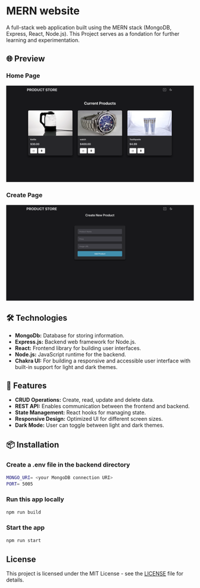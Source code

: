 # MERN website

A full-stack web application built using the MERN stack (MongoDB, Express, React, Node.js). This Project serves as a fondation for further learning and experimentation. 

## 🌐 Preview 
### Home Page
![HomePage](./frontend/public/HomePage.png)
### Create Page
![CreatePage](./frontend/public/CreatePage.png)

## 🛠️ Technologies
- **MongoDb:** Database for storing information.
- **Express.js:** Backend web framework for Node.js.
- **React:** Frontend library for building user interfaces.
- **Node.js:** JavaScript runtime for the backend.
- **Chakra UI:** For building a responsive and accessible user interface with built-in support for light and dark themes.

## 🚀 Features
- **CRUD Operations:** Create, read, update and delete data.
- **REST API:** Enables communication between the frontend and backend.
- **State Management:** React hooks for managing state.
- **Responsive Design:** Optimized UI for different screen sizes.
- **Dark Mode:** User can toggle between light and dark themes.

## 📦 Installation
### Create a .env file in the backend directory
```bash
MONGO_URI= <your MongoDB connection URI>  
PORT= 5005
```

### Run this app locally
```bash
npm run build
```

### Start the app
```bash
npm run start
```

## License
This project is licensed under the MIT License - see the [LICENSE](LICENSE) file for details.

